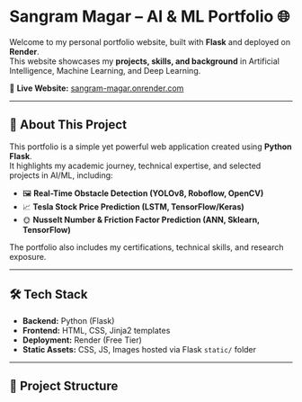 # Sangram Magar – AI & ML Portfolio 🌐

Welcome to my personal portfolio website, built with **Flask** and deployed on **Render**.  
This website showcases my **projects, skills, and background** in Artificial Intelligence, Machine Learning, and Deep Learning.

🔗 **Live Website:** [sangram-magar.onrender.com](https://sangram-magar.onrender.com/)

---

## 🚀 About This Project
This portfolio is a simple yet powerful web application created using **Python Flask**.  
It highlights my academic journey, technical expertise, and selected projects in AI/ML, including:

- 🖼 **Real-Time Obstacle Detection (YOLOv8, Roboflow, OpenCV)**  
- 📈 **Tesla Stock Price Prediction (LSTM, TensorFlow/Keras)**  
- 🌞 **Nusselt Number & Friction Factor Prediction (ANN, Sklearn, TensorFlow)**  

The portfolio also includes my certifications, technical skills, and research exposure.

---

## 🛠️ Tech Stack
- **Backend:** Python (Flask)  
- **Frontend:** HTML, CSS, Jinja2 templates  
- **Deployment:** Render (Free Tier)  
- **Static Assets:** CSS, JS, Images hosted via Flask `static/` folder  

---

## 📂 Project Structure
